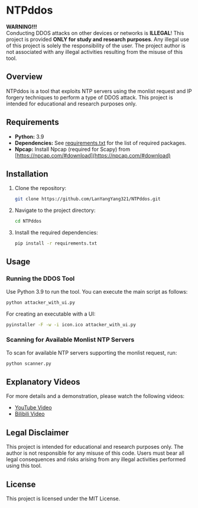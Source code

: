 # NTPddos

**WARNING!!!**  
Conducting DDOS attacks on other devices or networks is **ILLEGAL**! This project is provided **ONLY for study and research purposes**. Any illegal use of this project is solely the responsibility of the user. The project author is not associated with any illegal activities resulting from the misuse of this tool.

## Overview

NTPddos is a tool that exploits NTP servers using the monlist request and IP forgery techniques to perform a type of DDOS attack. This project is intended for educational and research purposes only.

## Requirements

- **Python:** 3.9
- **Dependencies:** See [requirements.txt](requirements.txt) for the list of required packages.
- **Npcap:** Install Npcap (required for Scapy) from [https://npcap.com/#download](https://npcap.com/#download)

## Installation

1. Clone the repository:
   ```bash
   git clone https://github.com/LanYangYang321/NTPddos.git
   ```
2. Navigate to the project directory:
   ```bash
   cd NTPddos
   ```
3. Install the required dependencies:
   ```bash
   pip install -r requirements.txt
   ```

## Usage

### Running the DDOS Tool

Use Python 3.9 to run the tool. You can execute the main script as follows:
```bash
python attacker_with_ui.py
```

For creating an executable with a UI:
```bash
pyinstaller -F -w -i icon.ico attacker_with_ui.py
```

### Scanning for Available Monlist NTP Servers

To scan for available NTP servers supporting the monlist request, run:
```bash
python scanner.py
```

## Explanatory Videos

For more details and a demonstration, please watch the following videos:

- [YouTube Video](https://www.youtube.com/watch?v=OQKr6GtSTp8)
- [Bilibili Video](https://www.bilibili.com/video/BV15vS3YpEt8)

## Legal Disclaimer

This project is intended for educational and research purposes only. The author is not responsible for any misuse of this code. Users must bear all legal consequences and risks arising from any illegal activities performed using this tool.

## License

This project is licensed under the MIT License.
